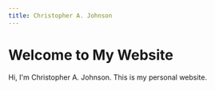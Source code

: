 ```yaml
---
title: Christopher A. Johnson
---
```


# Welcome to My Website
Hi, I'm Christopher A. Johnson. This is my personal website.

